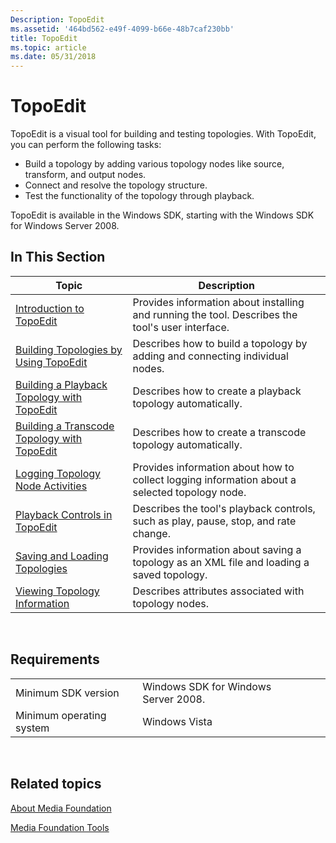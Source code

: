 ```yaml
---
Description: TopoEdit
ms.assetid: '464bd562-e49f-4099-b66e-48b7caf230bb'
title: TopoEdit
ms.topic: article
ms.date: 05/31/2018
---
```


# TopoEdit

TopoEdit is a visual tool for building and testing topologies. With TopoEdit, you can perform the following tasks:

-   Build a topology by adding various topology nodes like source, transform, and output nodes.
-   Connect and resolve the topology structure.
-   Test the functionality of the topology through playback.

TopoEdit is available in the Windows SDK, starting with the Windows SDK for Windows Server 2008.

## In This Section



| Topic                                                                                          | Description                                                                                      |
|------------------------------------------------------------------------------------------------|--------------------------------------------------------------------------------------------------|
| [Introduction to TopoEdit](introduction-to-topoedit.md)                                       | Provides information about installing and running the tool. Describes the tool's user interface. |
| [Building Topologies by Using TopoEdit](building-topologies-by-using-topoedit.md)             | Describes how to build a topology by adding and connecting individual nodes.                     |
| [Building a Playback Topology with TopoEdit](building-a-playback-topology-with-topoedit.md)   | Describes how to create a playback topology automatically.                                       |
| [Building a Transcode Topology with TopoEdit](building-a-transcode-topology-with-topoedit.md) | Describes how to create a transcode topology automatically.                                      |
| [Logging Topology Node Activities](logging-topology-node-activities.md)                       | Provides information about how to collect logging information about a selected topology node.    |
| [Playback Controls in TopoEdit](playback-controls-in-topoedit.md)                             | Describes the tool's playback controls, such as play, pause, stop, and rate change.              |
| [Saving and Loading Topologies](saving-and-loading-topologies.md)                             | Provides information about saving a topology as an XML file and loading a saved topology.        |
| [Viewing Topology Information](viewing-topology-information.md)                               | Describes attributes associated with topology nodes.                                             |



 

## Requirements



|                          |                                      |
|--------------------------|--------------------------------------|
| Minimum SDK version      | Windows SDK for Windows Server 2008. |
| Minimum operating system | Windows Vista                        |



 

## Related topics

<dl> <dt>

[About Media Foundation](about-the-media-foundation-sdk.md)
</dt> <dt>

[Media Foundation Tools](media-foundation-tools.md)
</dt> </dl>

 

 




